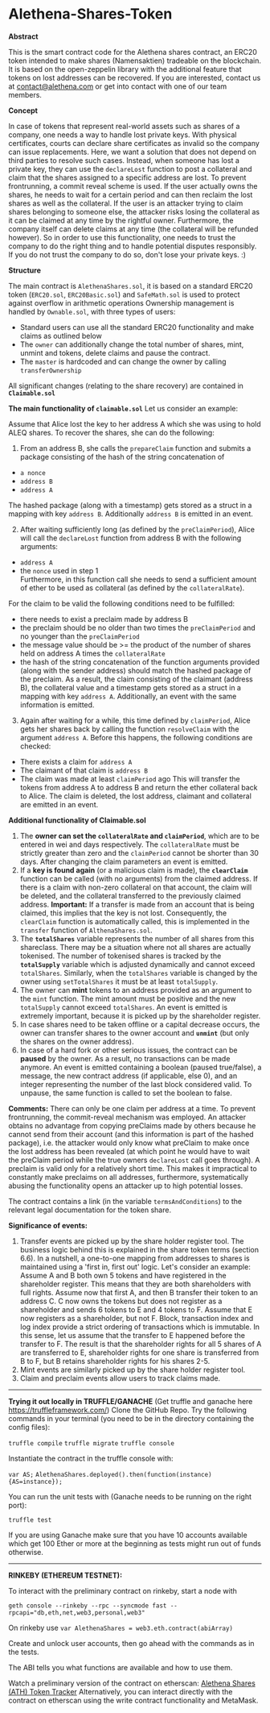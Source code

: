 # Alethena-Shares-Token

**Abstract**

This is the smart contract code for the Alethena shares contract, an ERC20 token intended to make shares (Namensaktien) tradeable on the blockchain.
It is based on the open-zeppelin library with the additional feature that tokens on lost addresses can be recovered.
If you are interested, contact us at contact@alethena.com or get into contact with one of our team members.

**Concept**

In case of tokens that represent real-world assets such as shares of a company, one needs a way to handle lost private keys. 
With physical certificates, courts can declare share certificates as invalid so the company can issue replacements. Here, we want a solution that does not depend on third parties to resolve such cases.
Instead, when someone has lost a private key, they can use the `declareLost` function to post a collateral and claim that the shares assigned to a specific address are lost. To prevent frontrunning, a commit reveal scheme is used. If the user actually owns the shares, he needs to wait for a certain period and can then reclaim the lost shares as well as the collateral. If the user is an attacker trying to claim shares belonging to someone else, the attacker risks losing the collateral as it can be claimed at any time by the rightful owner. Furthermore, the company itself can delete claims at any time (the collateral will be refunded however). So in order to use this functionality, one needs to trust the company to do the right thing and to handle potential disputes responsibly. If you do not trust the company to do so, don't lose your private keys. :)

**Structure**

The main contract is `AlethenaShares.sol`, it is based on a standard ERC20 token (`ERC20.sol`, `ERC20Basic.sol`) and `SafeMath.sol` is used to protect against overflow in arithmetic operations 
Ownership management is handled by `Ownable.sol`, with three types of users:
- Standard users can use all the standard ERC20 functionality and make claims as outlined below
- The `owner` can additionally change the total number of shares, mint, unmint and tokens, delete claims and pause the contract. 
- The `master` is hardcoded and can change the owner by calling `transferOwnership`

All significant changes (relating to the share recovery) are contained in **`Claimable.sol`** 

**The main functionality  of `claimable.sol`**
Let us consider an example:

Assume that Alice lost the key to her address A which she was using to hold ALEQ shares.
To recover the shares, she can do the following:

1. From an address B, she calls the `prepareClaim` function and submits a package consisting of the hash of the string concatenation of 
- `a nonce`
- `address B`
- `address A`

The hashed package (along with a timestamp) gets stored as a struct in a mapping with key `address B`. Additionally `address B` is emitted in an event. 

2. After waiting sufficiently long (as defined by the `preClaimPeriod`), Alice will call the `declareLost` function from address B with the following arguments:
- `address A`
- the `nonce` used in step 1 <br>
Furthermore, in this function call she needs to send a sufficient amount of ether to be used as collateral (as defined by the `collateralRate`).

For the claim to be valid the following conditions need to be fulfilled:
- there needs to exist a preclaim made by address B
- the preclaim should be no older than two times the `preClaimPeriod` and no younger than the `preClaimPeriod`
- the message value should be >= the product of the number of shares held on address A times the `collateralRate`
- the hash of the string concatenation of the function arguments provided (along with the sender address) should match the hashed package of the preclaim.
As a result, the claim consisting of the claimant (address B), the collateral value and a timestamp gets stored as a struct in a mapping with key `address A`.
Additionally, an event with the same information is emitted.

3. Again after waiting for a while, this time defined by `claimPeriod`, Alice gets her shares back by calling the function `resolveClaim` with the argument `address A`.
Before this happens, the following conditions are checked:
- There exists a claim for `address A`
- The claimant of that claim is `address B`
- The claim was made at least `claimPeriod` ago
This will transfer the tokens from address A to address B and return the ether collateral back to Alice. The claim is deleted, the lost address, claimant and collateral are emitted in an event.

**Additional functionality of Claimable.sol**
1. The **owner can set the `collateralRate` and `claimPeriod`**, which are to be entered in wei and days respectively. The `collateralRate` must be strictly greater than zero and the `claimPeriod` cannot be shorter than 30 days. After changing the claim parameters an event is emitted.
2. If a **key is found again** (or a malicious claim is made), the **`clearClaim`** function can be called (with no arguments) from the claimed address. If there is a claim with non-zero collateral on that account, the claim will be deleted, and the collateral transferred to the previously claimed address. 
**Important:** If a transfer is made from an account that is being claimed, this implies that the key is not lost. Consequently, the `clearClaim` function is automatically called, this is implemented in the `transfer` function of `AlthenaShares.sol`.
3. The **`totalShares`** variable represents the number of all shares from this shareclass. There may be a situation where not all shares are actually tokenised. The number of tokenised shares is tracked by the **`totalSupply`** variable which is adjusted dynamically and cannot exceed `totalShares`. Similarly, when the `totalShares` variable is changed by the owner using `setTotalShares` it must be at least `totalSupply`.
4. The owner can **mint** tokens to an address provided as an argument to the `mint` function. The mint amount must be positive and the new `totalSupply` cannot exceed `totalShares`. An event is emitted is extremely important, because it is picked up by the shareholder register.
5. In case shares need to be taken offline or a capital decrease occurs, the owner can transfer shares to the owner account and **`unmint`** (but only the shares on the owner address). 
6. In case of a hard fork or other serious issues, the contract can be **paused** by the owner. As a result, no transactions can be made anymore. An event is emitted containing a boolean (paused true/false), a message, the new contract address (if applicable, else 0), and an integer representing the number of the last block considered valid. To unpause, the same function is called to set the boolean to false. 

**Comments:**
There can only be one claim per address at a time. To prevent frontrunning, the commit-reveal mechanism was employed.
An attacker obtains no advantage from copying preClaims made by others because he cannot send from their account (and this information is part of the hashed package), i.e. the attacker would only know what preClaim to make once the lost address has been revealed (at which point he would have to wait the preClaim period while the true owners `declareLost` call goes through). 
A preclaim is valid only for a relatively short time. This makes it impractical to constantly make preclaims on all addresses, furthermore, systematically abusing the functionality opens an attacker up to high potential losses. 

The contract contains a link (in the variable `termsAndConditions`) to the relevant legal documentation for the token share.

**Significance of events:**
1. Transfer events are picked up by the share holder register tool. The business logic behind this is explained in the share token terms (section 6.6). 
In a nutshell, a one-to-one mapping from addresses to shares is maintained using a 'first in, first out' logic. Let's consider an example:
Assume A and B both own 5 tokens and have registered in the shareholder register. This means that they are both shareholders with full rights.
Assume now that first A, and then B transfer their token to an address C. C now owns the tokens but does not register as a shareholder and sends 6 tokens to E and 4 tokens to F.
Assume that E now registers as a shareholder, but not F.
Block, transaction index and log index provide a strict ordering of transactions which is immutable. In this sense, let us assume that the transfer to E happened before the transfer to F.
The result is that the shareholder rights for all 5 shares of A are transferred to E, shareholder rights for one share is transferred from B to F, but B retains shareholder rights for his shares 2-5.
2. Mint events are similarly picked up by the share holder register tool.
3. Claim and preclaim events allow users to track claims made.

-----------------------------------------------------------------------------------------------

**Trying it out locally in TRUFFLE/GANACHE**
(Get truffle and ganache here https://truffleframework.com/)
Clone the GitHub Repo.
Try the following commands in your terminal (you need to be in the directory containing the config files):

`truffle compile`
`truffle migrate`
`truffle console`

Instantiate the contract in the truffle console with:

`var AS;`
`AlethenaShares.deployed().then(function(instance){AS=instance});`

You can run the unit tests with (Ganache needs to be running on the right port):

`truffle test`

If you are using Ganache make sure that you have 10 accounts available which get 100 Ether or more at the beginning as tests might run out of funds otherwise.

------------------------------------------------
**RINKEBY (ETHEREUM TESTNET):**

To interact with the preliminary contract on rinkeby, start a node with

`geth console --rinkeby --rpc --syncmode fast --rpcapi="db,eth,net,web3,personal,web3"`

On rinkeby use `var AlethenaShares = web3.eth.contract(abiArray)`

Create and unlock user accounts, then go ahead with the commands as in the tests.

The ABI tells you what functions are available and how to use them. 

Watch a preliminary version of the contract on etherscan: [Alethena Shares (ATH) Token Tracker](https://rinkeby.etherscan.io/token/0x6351f1c2e6dea96c9c608aa21c89663a3b7ea88e)
Alternatively, you can interact directly with the contract on etherscan using the write contract functionality and MetaMask.
